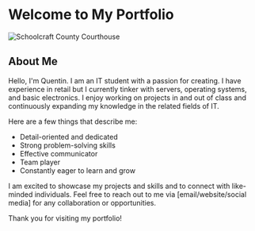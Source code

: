 # Welcome to My Portfolio

![Schoolcraft County Courthouse](https://upload.wikimedia.org/wikipedia/commons/8/86/Schoolcraft_County_Courthouse_%28Manistique%29.jpg)

## About Me

Hello, I'm Quentin. I am an IT student with a passion for creating. I have experience in retail but I currently tinker with servers, operating systems, and basic electronics. I enjoy working on projects in and out of class and continuously expanding my knowledge in the related fields of IT.

Here are a few things that describe me:

- Detail-oriented and dedicated
- Strong problem-solving skills
- Effective communicator
- Team player
- Constantly eager to learn and grow

I am excited to showcase my projects and skills and to connect with like-minded individuals. Feel free to reach out to me via [email/website/social media] for any collaboration or opportunities.

Thank you for visiting my portfolio!
